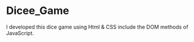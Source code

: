 # Dicee_Game
I developed this dice game using Html &amp; CSS include the DOM methods of JavaScript.
